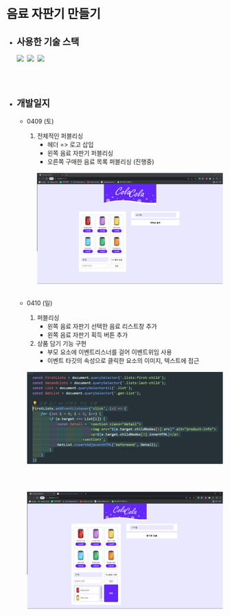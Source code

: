 # 음료 자판기 만들기

- ## 사용한 기술 스택

  <img src="https://img.shields.io/badge/HTML5-E34F26?style=flat-square&logo=HTML5&logoColor=white"/></a>&nbsp;
  <img src="https://img.shields.io/badge/CSS3-1572B6?style=flat-square&logo=CSS3&logoColor=white"/></a>&nbsp;
  <img src="https://img.shields.io/badge/JavaScript-F7DF1E?style=flat-square&logo=JavaScript&logoColor=white"/></a>&nbsp;

  <br><br>

- ## 개발일지

  - 0409 (토)

    1. 전체적인 퍼블리싱
       - 헤더 => 로고 삽입
       - 왼쪽 음료 자판기 퍼블리싱
       - 오른쪽 구매한 음료 목록 퍼블리싱 (진행중)
       <br><br>
       <div align="center">
         <img src="images/진행상황/0409.png" width="600">
       </div><br>

  - 0410 (일)

    1. 퍼블리싱
       - 왼쪽 음료 자판기 선택한 음료 리스트창 추가
       - 왼쪽 음료 자판기 획득 버튼 추가
    2. 상품 담기 기능 구현
       - 부모 요소에 이벤트리스너를 걸어 이벤트위임 사용
       - 이벤트 타깃의 속성으로 클릭한 요소의 이미지, 텍스트에 접근

    <br>
    <div align="center">
      <img src="images/진행상황/0410코드.png" width="600">
    </div>

    <br><br>
    <div align="center">
      <img src="images/진행상황/0410.png" width="600">
    </div>
